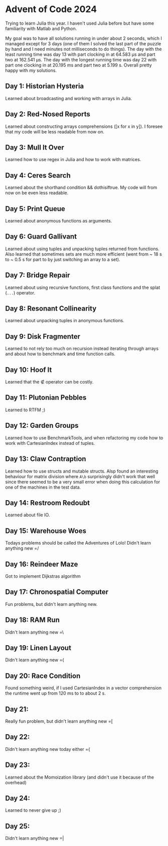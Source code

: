 # Advent of Code 2024
Trying to learn Julia this year. I haven't used Julia before but have some familiarity with Matlab and Python.

My goal was to have all solutions running in under about 2 seconds, which I managed except for 3 days (one of them I solved the last part of the puzzle by hand and I need minutes not milliseconds to do things). The day with the least running time was day 13 with part clocking in at 64.583 μs and part two at 162.541 μs. The day with the longest running time was day 22 with part one clocking in at 20.195 ms and part two at 5.199 s. Overall pretty happy with my solutions.

## Day 1: Historian Hysteria
Learned about broadcasting and working with arrays in Julia. 

## Day 2: Red-Nosed Reports
Learned about constructing arrays comprehensions ([x for x in y]). I foresee that my code will be less readable from now on. 

## Day 3: Mull It Over
Learned how to use regex in Julia and how to work with matrices.

## Day 4: Ceres Search
Learned about the shorthand condition && dothisiftrue. My code will from now on be even less readable. 

## Day 5: Print Queue
Learned about anonymous functions as arguments. 

## Day 6: Guard Gallivant
Learned about using tuples and unpacking tuples returned from functions. Also learned that sometimes sets are much more efficient (went from ~ 18 s to ~ 0.5 s for part to by just switching an array to a set).

## Day 7: Bridge Repair
Learned about using recursive functions, first class functions and the splat (`...`) operator. 

## Day 8: Resonant Collinearity
Learned about unpacking tuples in anonymous functions.

## Day 9: Disk Fragmenter
Learned to not rely too much on recursion instead iterating through arrays and about how to benchmark and time function calls.

## Day 10: Hoof It
Learned that the ∉ operator can be costly.

## Day 11: Plutonian Pebbles
Learned to RTFM ;)

## Day 12: Garden Groups
Learned how to use BenchmarkTools, and when refactoring my code how to work with CartesianIndex instead of tuples.

## Day 13: Claw Contraption
Learned how to use structs and mutable structs. Alsp found an interesting behaviour for matrix division where `A\b` surprisingly didn't work that well since there seemed to be a very small error when doing this calculation for one of the machines in the test data.

## Day 14: Restroom Redoubt
Learned about file IO.

## Day 15: Warehouse Woes
Todays problems should be called the Adventures of Lolo! Didn't learn anything new =/

## Day 16: Reindeer Maze
Got to implement Dijkstras algorithm

## Day 17: Chronospatial Computer
Fun problems, but didn't learn anything new.

## Day 18: RAM Run
Didn't learn anything new =\


## Day 19: Linen Layout
Didn't learn anything new =(

 ## Day 20: Race Condition
Found something weird, if I used CartesianIndex in a vector comprehension the runtime went up from 120 ms to to about 2 s.

 ## Day 21:
Really fun problem, but didn't learn anything new =[

 ## Day 22:
Didn't learn anything new today either ={

 ## Day 23:
 Learned about the Momoization library (and didn't use it because of the overhead)

 ## Day 24:
 Learned to never give up ;)

 ## Day 25:
 Didn't learn anything new =|